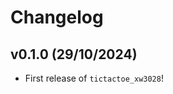 # Changelog

<!--next-version-placeholder-->

## v0.1.0 (29/10/2024)

- First release of `tictactoe_xw3028`!